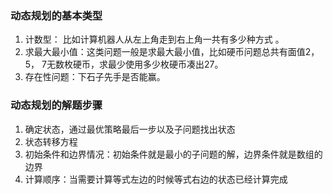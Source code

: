 ### 动态规划的基本类型
1. 计数型： 比如计算机器人从左上角走到右上角一共有多少种方式 。
2. 求最大最小值：这类问题一般是求最大最小值，比如硬币问题总共有面值2，5， 7无数枚硬币，求最少使用多少枚硬币凑出27。
3. 存在性问题：下石子先手是否能赢。
### 动态规划的解题步骤
1.  确定状态，通过最优策略最后一步以及子问题找出状态
2.  状态转移方程 
3. 初始条件和边界情况：初始条件就是最小的子问题的解，边界条件就是数组的边界
4. 计算顺序：当需要计算等式左边的时候等式右边的状态已经计算完成
 

<!--stackedit_data:
eyJoaXN0b3J5IjpbODgwNzA2NDUyLC00MjY2MTEyODMsLTIxMj
k2NzY2NjksLTg2OTQwNDMwMCwtMTU1MzkyMDQ4MSwtMjQ3ODUx
MTkwLC0xMTM5NDc4NDkzLDE2OTgwMjQ5MDMsLTkzMjI4MjQ3OC
wtMTY3OTY3OTI4MV19
-->